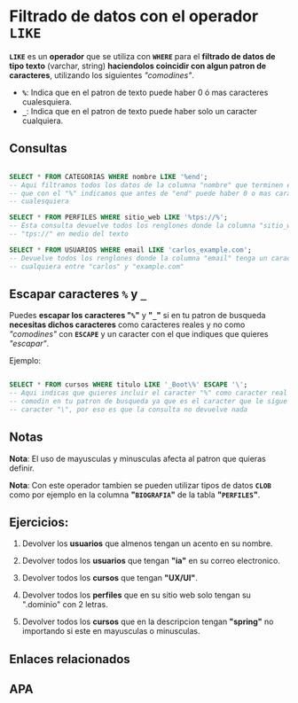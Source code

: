# Filtrado de datos con el operador `LIKE`

**`LIKE`** es un **operador** que se utiliza con **`WHERE`** para el **filtrado de datos de tipo texto** (varchar, string)
**haciendolos coincidir con algun patron de caracteres**, utilizando los siguientes *"comodines"*.

- **`%`**: Indica que en el patron de texto puede haber 0 ó mas caracteres cualesquiera.
- **`_`**: Indica que en el patron de texto puede haber solo un caracter cualquiera.

## Consultas

```sql

SELECT * FROM CATEGORIAS WHERE nombre LIKE '%end';
-- Aqui filtramos todos los datos de la columna "nombre" que terminen en "end" ya
-- que con el "%" indicamos que antes de "end" puede haber 0 o mas caracteres
-- cualesquiera

SELECT * FROM PERFILES WHERE sitio_web LIKE '%tps://%';
-- Esta consulta devuelve todos los renglones donde la columna "sitio_web" contenga
-- "tps://" en medio del texto

SELECT * FROM USUARIOS WHERE email LIKE 'carlos_example.com'; 
-- Devuelve todos los renglones donde la columna "email" tenga un caracter
-- cualquiera entre "carlos" y "example.com"

```

## Escapar caracteres `%` y `_`

Puedes **escapar los caracteres "`%`"** y **"`_`"** si en tu patron de busqueda **necesitas dichos caracteres** como caracteres reales y no
como *"comodines"* con **`ESCAPE`** y un caracter con el que indiques que quieres *"escapar"*.

Ejemplo:

```sql

SELECT * FROM cursos WHERE titulo LIKE '_Boot\%' ESCAPE '\';
-- Aqui indicas que quieres incluir el caracter "%" como caracter real y no como
-- comodin en tu patron de busqueda ya que es el caracter que le sigue despues del
-- caracter "\", por eso es que la consulta no devuelve nada

```

## Notas

**Nota**: El uso de mayusculas y minusculas afecta al patron que quieras definir.

**Nota**: Con este operador tambien se pueden utilizar tipos de datos **`CLOB`** como por ejemplo en la columna **"`BIOGRAFIA`"** de la tabla **"`PERFILES`"**.

## Ejercicios:

1. Devolver los **usuarios** que almenos tengan un acento en su nombre.

2. Devolver todos los **usuarios** que tengan **"ia"** en su correo electronico.

3. Devolver todos los **cursos** que tengan **"UX/UI"**.

4. Devolver todos los **perfiles** que en su sitio web solo tengan su ".dominio" con 2 letras.

5. Devolver todos los **cursos** que en la descripcion tengan **"spring"** no importando si este en mayusculas o minusculas.

## Enlaces relacionados



## APA

